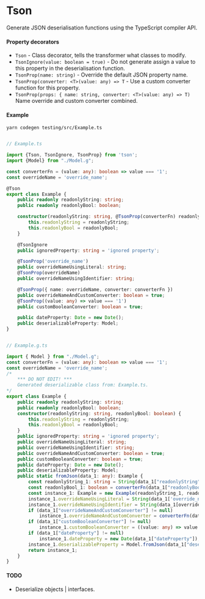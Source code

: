 # Tson

Generate JSON deserialisation functions using the TypeScript compiler API.

#### Property decorators

* `Tson` - Class decorator, tells the transformer what classes to modify.
* `TsonIgnore(value: boolean = true)` - Do not generate assign a value to this property in the deserialisation function.
* `TsonProp(name: string)` - Override the default JSON property name.
* `TsonProp(converter: <T>(value: any) => T` - Use a custom converter function for this property.
* `TsonProp(props: { name: string, converter: <T>(value: any) => T)` Name override and custom converter combined.

#### Example

`yarn codegen testing/src/Example.ts`

```typescript

// Example.ts

import {Tson, TsonIgnore, TsonProp} from 'tson';
import {Model} from "./Model.g";

const converterFn = (value: any): boolean => value === '1';
const overrideName = 'override_name';

@Tson
export class Example {
    public readonly readonlyString: string;
    public readonly readonlyBool: boolean;

    constructor(readonlyString: string, @TsonProp(converterFn) readonlyBool: boolean) {
        this.readonlyString = readonlyString;
        this.readonlyBool = readonlyBool;
    }

    @TsonIgnore
    public ignoredProperty: string = 'ignored property';

    @TsonProp('override_name')
    public overrideNameUsingLiteral: string;
    @TsonProp(overrideName)
    public overrideNameUsingIdentifier: string;

    @TsonProp({ name: overrideName, converter: converterFn })
    public overrideNameAndCustomConverter: boolean = true;
    @TsonProp((value: any) => value === '1')
    public customBooleanConverter: boolean = true;

    public dateProperty: Date = new Date();
    public deserializableProperty: Model;
}


// Example.g.ts

import { Model } from "./Model.g";
const converterFn = (value: any): boolean => value === '1';
const overrideName = 'override_name';
/*
    *** DO NOT EDIT! ***
    Generated deserializable class from: Example.ts.
*/
export class Example {
    public readonly readonlyString: string;
    public readonly readonlyBool: boolean;
    constructor(readonlyString: string, readonlyBool: boolean) {
        this.readonlyString = readonlyString;
        this.readonlyBool = readonlyBool;
    }
    public ignoredProperty: string = 'ignored property';
    public overrideNameUsingLiteral: string;
    public overrideNameUsingIdentifier: string;
    public overrideNameAndCustomConverter: boolean = true;
    public customBooleanConverter: boolean = true;
    public dateProperty: Date = new Date();
    public deserializableProperty: Model;
    public static fromJson(data_1: any): Example {
        const readonlyString_1: string = String(data_1["readonlyString"]);
        const readonlyBool_1: boolean = converterFn(data_1["readonlyBool"]);
        const instance_1: Example = new Example(readonlyString_1, readonlyBool_1);
        instance_1.overrideNameUsingLiteral = String(data_1['override_name']);
        instance_1.overrideNameUsingIdentifier = String(data_1[overrideName]);
        if (data_1["overrideNameAndCustomConverter"] != null)
            instance_1.overrideNameAndCustomConverter = converterFn(data_1[overrideName]);
        if (data_1["customBooleanConverter"] != null)
            instance_1.customBooleanConverter = ((value: any) => value === '1')(data_1["customBooleanConverter"]);
        if (data_1["dateProperty"] != null)
            instance_1.dateProperty = new Date(data_1["dateProperty"]);
        instance_1.deserializableProperty = Model.fromJson(data_1["deserializableProperty"]);
        return instance_1;
    }
}

```

#### TODO

* Deserialize objects | interfaces.

